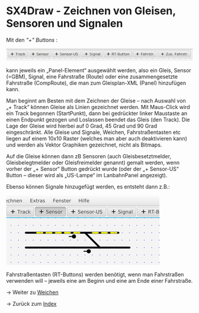 # SX4Draw - Zeichnen von Gleisen, Sensoren und Signalen

Mit den *"+" Buttons* :

![](img2.png)

kann jeweils ein „Panel-Element“ ausgewählt werden, also ein Gleis, Sensor (=GBM), Signal, eine Fahrstraße (Route) oder eine zusammengesetzte Fahrstraße (CompRoute), die man zum Gleisplan-XML (Panel) hinzufügen kann.

Man beginnt am Besten mit dem Zeichnen der Gleise – nach Auswahl von „+ Track“ können Gleise als Linien gezeichnet werden. Mit Maus-Click wird ein Track begonnen (StartPunkt), dann bei  gedrückter linker Maustaste an einen Endpunkt gezogen und Loslassen beendet das Gleis (den Track). Die Lage der Gleise wird hierbei auf  0 Grad, 45 Grad und 90 Grad eingeschränkt. Alle Gleise und Signale, Weichen, Fahrstraßentasten etc liegen auf einem 10x10 Raster (welches man aber auch deaktivieren kann) und werden als Vektor Graphiken gezeichnet, nicht als Bitmaps.

Auf die Gleise können dann zB Sensoren (auch Gleisbesetztmelder, Gleisbelegtmelder oder Gleisfreimelder genannt) gemalt werden, wenn vorher der „+ Sensor“ Button gedrückt wurde  (oder der „+ Sensor-US“ Button – dieser wird als „US-Lampe“ im LanbahnPanel angezeigt). 

Ebenso können Signale hinzugefügt werden, es entsteht dann z.B.:

![](img3.png)

Fahrstraßentasten (RT-Buttons)  werden benötigt, wenn man Fahrstraßen verwenden will – jeweils eine am Beginn und eine am Ende einer Fahrstraße.


-> Weiter zu [Weichen](03-Weichen.md)

-> Zurück zum [Index](index.md)